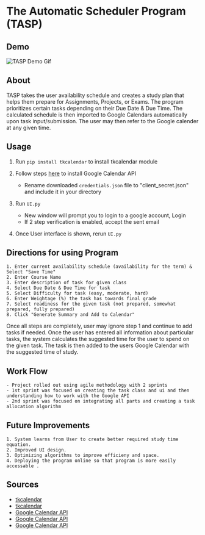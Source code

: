 # The Automatic Scheduler Program (TASP)

## Demo
![TASP Demo Gif](https://user-images.githubusercontent.com/55507356/99181838-07cad900-26e6-11eb-8ec1-d4da66189f1f.gif)

## About

TASP takes the user availability schedule and creates a study plan that helps them prepare for Assignments, Projects, or Exams.
The program prioritizes certain tasks depending on their Due Date & Due Time.
The calculated schedule is then imported to Google Calendars automatically upon task input/submission. 
The user may then refer to the Google calender at any given time.

## Usage

1. Run `pip install tkcalendar` to install tkcalendar module

2. Follow steps [here](https://www.developers.google.com/calendar/quickstart/python) to install Google Calendar API
	* Rename downloaded `credentials.json` file to "client_secret.json" and include it in your directory

3. Run `UI.py`
	* New window will prompt you to login to a google account, Login
	* If 2 step verification is enabled, accept the sent email

4. Once User interface is shown, rerun `UI.py`

## Directions for using Program
	
	1. Enter current availability schedule (availability for the term) & Select "Save Time"
	2. Enter Course Name
	3. Enter description of task for given class
	4. Select Due Date & Due Time for task
	5. Select Difficulty for task (easy, moderate, hard)
	6. Enter Weightage (%) the task has towards final grade 
	7. Select readiness for the given task (not prepared, somewhat prepared, fully prepared)
	8. Click "Generate Summary and Add to Calendar"

Once all steps are completely, user may ignore step 1 and continue to add tasks if needed. 
Once the user has entered all information about particular tasks, the system calculates the suggested time for the user
to spend on the given task. The task is then added to the users Google Calendar with the suggested time of study.

## Work Flow

	- Project rolled out using agile methodology with 2 sprints
	- 1st sprint was focused on creating the task class and ui and then understanding how to work with the Google API 
	- 2nd sprint was focused on integrating all parts and creating a task allocation algorithm 

## Future Improvements

	1. System learns from User to create better required study time equation.
	2. Improved UI design.
	3. Optimizing algorithms to improve efficieny and space.
	4. Deploying the program online so that program is more easily accessable .

## Sources

* [tkcalendar](https://www.youtube.com/watch?v=A0gaXfM1UN0&list=PLQVvvaa0QuDclKx-QpC9wntnURXVJqLyk&index=2)
* [tkcalendar](https://www.youtube.com/watch?v=YXPyB4XeYLA&t=14076s)
* [Google Calendar API](https://developers.google.com/calendar/quickstart/python)
* [Google Calendar API](https://www.youtube.com/watch?v=1JkKtGFnua8&t=1s)
* [Google Calendar API](https://www.youtube.com/watch?v=j1mh0or2CX8&ab_channel=IndianPythonista)
